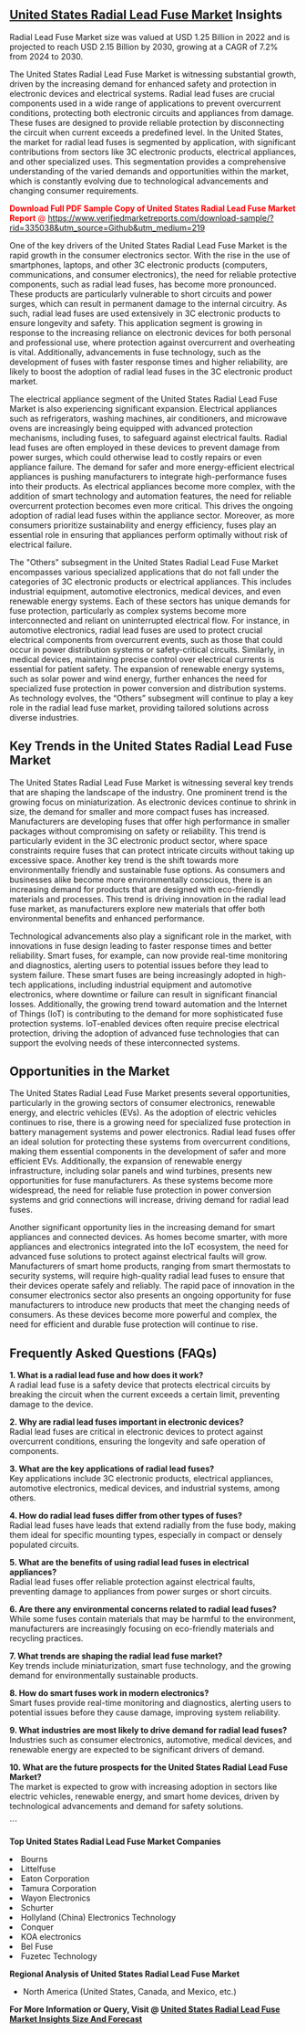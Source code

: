 <h2><a href="https://www.verifiedmarketreports.com/download-sample/?rid=335038&amp;utm_source=Github&amp;utm_medium=219" target="_blank">United States Radial Lead Fuse Market</a> Insights</h2><p>Radial Lead Fuse Market size was valued at USD 1.25 Billion in 2022 and is projected to reach USD 2.15 Billion by 2030, growing at a CAGR of 7.2% from 2024 to 2030.</p><p> <p>The United States Radial Lead Fuse Market is witnessing substantial growth, driven by the increasing demand for enhanced safety and protection in electronic devices and electrical systems. Radial lead fuses are crucial components used in a wide range of applications to prevent overcurrent conditions, protecting both electronic circuits and appliances from damage. These fuses are designed to provide reliable protection by disconnecting the circuit when current exceeds a predefined level. In the United States, the market for radial lead fuses is segmented by application, with significant contributions from sectors like 3C electronic products, electrical appliances, and other specialized uses. This segmentation provides a comprehensive understanding of the varied demands and opportunities within the market, which is constantly evolving due to technological advancements and changing consumer requirements. <p><span class=""><span style="color: #ff0000;"><strong>Download Full PDF Sample Copy of United States Radial Lead Fuse Market Report</strong> @ </span><a href="https://www.verifiedmarketreports.com/download-sample/?rid=335038&amp;utm_source=Github&amp;utm_medium=219" target="_blank">https://www.verifiedmarketreports.com/download-sample/?rid=335038&amp;utm_source=Github&amp;utm_medium=219</a></span></p> One of the key drivers of the United States Radial Lead Fuse Market is the rapid growth in the consumer electronics sector. With the rise in the use of smartphones, laptops, and other 3C electronic products (computers, communications, and consumer electronics), the need for reliable protective components, such as radial lead fuses, has become more pronounced. These products are particularly vulnerable to short circuits and power surges, which can result in permanent damage to the internal circuitry. As such, radial lead fuses are used extensively in 3C electronic products to ensure longevity and safety. This application segment is growing in response to the increasing reliance on electronic devices for both personal and professional use, where protection against overcurrent and overheating is vital. Additionally, advancements in fuse technology, such as the development of fuses with faster response times and higher reliability, are likely to boost the adoption of radial lead fuses in the 3C electronic product market. <p>The electrical appliance segment of the United States Radial Lead Fuse Market is also experiencing significant expansion. Electrical appliances such as refrigerators, washing machines, air conditioners, and microwave ovens are increasingly being equipped with advanced protection mechanisms, including fuses, to safeguard against electrical faults. Radial lead fuses are often employed in these devices to prevent damage from power surges, which could otherwise lead to costly repairs or even appliance failure. The demand for safer and more energy-efficient electrical appliances is pushing manufacturers to integrate high-performance fuses into their products. As electrical appliances become more complex, with the addition of smart technology and automation features, the need for reliable overcurrent protection becomes even more critical. This drives the ongoing adoption of radial lead fuses within the appliance sector. Moreover, as more consumers prioritize sustainability and energy efficiency, fuses play an essential role in ensuring that appliances perform optimally without risk of electrical failure. <p>The "Others" subsegment in the United States Radial Lead Fuse Market encompasses various specialized applications that do not fall under the categories of 3C electronic products or electrical appliances. This includes industrial equipment, automotive electronics, medical devices, and even renewable energy systems. Each of these sectors has unique demands for fuse protection, particularly as complex systems become more interconnected and reliant on uninterrupted electrical flow. For instance, in automotive electronics, radial lead fuses are used to protect crucial electrical components from overcurrent events, such as those that could occur in power distribution systems or safety-critical circuits. Similarly, in medical devices, maintaining precise control over electrical currents is essential for patient safety. The expansion of renewable energy systems, such as solar power and wind energy, further enhances the need for specialized fuse protection in power conversion and distribution systems. As technology evolves, the “Others” subsegment will continue to play a key role in the radial lead fuse market, providing tailored solutions across diverse industries. <h2>Key Trends in the United States Radial Lead Fuse Market</h2> <p>The United States Radial Lead Fuse Market is witnessing several key trends that are shaping the landscape of the industry. One prominent trend is the growing focus on miniaturization. As electronic devices continue to shrink in size, the demand for smaller and more compact fuses has increased. Manufacturers are developing fuses that offer high performance in smaller packages without compromising on safety or reliability. This trend is particularly evident in the 3C electronic product sector, where space constraints require fuses that can protect intricate circuits without taking up excessive space. Another key trend is the shift towards more environmentally friendly and sustainable fuse options. As consumers and businesses alike become more environmentally conscious, there is an increasing demand for products that are designed with eco-friendly materials and processes. This trend is driving innovation in the radial lead fuse market, as manufacturers explore new materials that offer both environmental benefits and enhanced performance. <p>Technological advancements also play a significant role in the market, with innovations in fuse design leading to faster response times and better reliability. Smart fuses, for example, can now provide real-time monitoring and diagnostics, alerting users to potential issues before they lead to system failure. These smart fuses are being increasingly adopted in high-tech applications, including industrial equipment and automotive electronics, where downtime or failure can result in significant financial losses. Additionally, the growing trend toward automation and the Internet of Things (IoT) is contributing to the demand for more sophisticated fuse protection systems. IoT-enabled devices often require precise electrical protection, driving the adoption of advanced fuse technologies that can support the evolving needs of these interconnected systems. <h2>Opportunities in the Market</h2> <p>The United States Radial Lead Fuse Market presents several opportunities, particularly in the growing sectors of consumer electronics, renewable energy, and electric vehicles (EVs). As the adoption of electric vehicles continues to rise, there is a growing need for specialized fuse protection in battery management systems and power electronics. Radial lead fuses offer an ideal solution for protecting these systems from overcurrent conditions, making them essential components in the development of safer and more efficient EVs. Additionally, the expansion of renewable energy infrastructure, including solar panels and wind turbines, presents new opportunities for fuse manufacturers. As these systems become more widespread, the need for reliable fuse protection in power conversion systems and grid connections will increase, driving demand for radial lead fuses. <p>Another significant opportunity lies in the increasing demand for smart appliances and connected devices. As homes become smarter, with more appliances and electronics integrated into the IoT ecosystem, the need for advanced fuse solutions to protect against electrical faults will grow. Manufacturers of smart home products, ranging from smart thermostats to security systems, will require high-quality radial lead fuses to ensure that their devices operate safely and reliably. The rapid pace of innovation in the consumer electronics sector also presents an ongoing opportunity for fuse manufacturers to introduce new products that meet the changing needs of consumers. As these devices become more powerful and complex, the need for efficient and durable fuse protection will continue to rise. <h2>Frequently Asked Questions (FAQs)</h2> <p><strong>1. What is a radial lead fuse and how does it work?</strong><br> A radial lead fuse is a safety device that protects electrical circuits by breaking the circuit when the current exceeds a certain limit, preventing damage to the device.</p> <p><strong>2. Why are radial lead fuses important in electronic devices?</strong><br> Radial lead fuses are critical in electronic devices to protect against overcurrent conditions, ensuring the longevity and safe operation of components.</p> <p><strong>3. What are the key applications of radial lead fuses?</strong><br> Key applications include 3C electronic products, electrical appliances, automotive electronics, medical devices, and industrial systems, among others.</p> <p><strong>4. How do radial lead fuses differ from other types of fuses?</strong><br> Radial lead fuses have leads that extend radially from the fuse body, making them ideal for specific mounting types, especially in compact or densely populated circuits.</p> <p><strong>5. What are the benefits of using radial lead fuses in electrical appliances?</strong><br> Radial lead fuses offer reliable protection against electrical faults, preventing damage to appliances from power surges or short circuits.</p> <p><strong>6. Are there any environmental concerns related to radial lead fuses?</strong><br> While some fuses contain materials that may be harmful to the environment, manufacturers are increasingly focusing on eco-friendly materials and recycling practices.</p> <p><strong>7. What trends are shaping the radial lead fuse market?</strong><br> Key trends include miniaturization, smart fuse technology, and the growing demand for environmentally sustainable products.</p> <p><strong>8. How do smart fuses work in modern electronics?</strong><br> Smart fuses provide real-time monitoring and diagnostics, alerting users to potential issues before they cause damage, improving system reliability.</p> <p><strong>9. What industries are most likely to drive demand for radial lead fuses?</strong><br> Industries such as consumer electronics, automotive, medical devices, and renewable energy are expected to be significant drivers of demand.</p> <p><strong>10. What are the future prospects for the United States Radial Lead Fuse Market?</strong><br> The market is expected to grow with increasing adoption in sectors like electric vehicles, renewable energy, and smart home devices, driven by technological advancements and demand for safety solutions.</p> ```</p><p><strong>Top United States Radial Lead Fuse Market Companies</strong></p><div data-test-id=""><p><li>Bourns</li><li> Littelfuse</li><li> Eaton Corporation</li><li> Tamura Corporation</li><li> Wayon Electronics</li><li> Schurter</li><li> Hollyland (China) Electronics Technology</li><li> Conquer</li><li> KOA electronics</li><li> Bel Fuse</li><li> Fuzetec Technology</li></p><div><strong>Regional Analysis of&nbsp;United States Radial Lead Fuse Market</strong></div><ul><li dir="ltr"><p dir="ltr">North America&nbsp;(United States, Canada, and Mexico, etc.)</p></li></ul><p><strong>For More Information or Query, Visit @&nbsp;</strong><strong><a href="https://www.verifiedmarketreports.com/product/radial-lead-fuse-market/?utm_source=Github&amp;utm_medium=219" target="_blank">United States Radial Lead Fuse Market Insights Size And Forecast</a></strong></p></div>
